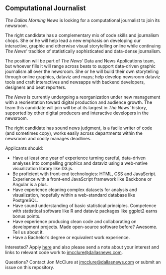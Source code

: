 ## Computational Journalist

*The Dallas Morning News* is looking for a computational journalist to join its newsroom.

The right candidate has a complementary mix of code skills and journalism chops. She or he will help lead a new emphasis on developing our interactive, graphic and otherwise visual storytelling online while continuing *The News’* tradition of statistically sophisticated and data-dense journalism.

The position will be part of *The News’* Data and News Applications team, but whoever fills it will range across beats to support data-driven graphic journalism all over the newsroom. She or he will build their own storytelling through online graphics, dataviz and maps; help develop newsroom dataviz tools and craft interactives and newsapps with backend developers, designers and beat reporters.

*The News* is currently undergoing a reorganization under new management with a reorientation toward digital production and audience growth. The team this candidate will join will be at its largest in *The News’* history, supported by other digital producers and interactive developers in the newsroom.

The right candidate has sound news judgment, is a facile writer of code (and sometimes copy), works easily across departments within the newsroom and coolly manages deadlines.


Applicants should:

- Have at least one year of experience turning careful, data-driven analyses into compelling graphics and dataviz using a web-native visualization library like D3.js.
- Be proficient with front-end technologies: HTML, CSS and JavaScript. Experience with a front-end JavaScript framework like Backbone or Angular is a plus.
- Have experience cleaning complex datasets for analysis and visualization, hopefully within a web-standard database like PostgreSQL.
- Have sound understanding of basic statistical principles. Competence with statistical software like R and dataviz packages like ggplot2 earns bonus points.
- Have experience producing clean code and collaborating on development projects. Made open-source software before? Awesome. Tell us about it.
- Have a Bachelor’s degree or equivalent work experience.

Interested? Apply [here](https://ahbelo.mua.hrdepartment.com/hr/ats/Posting/view/119) and also please send a note about your interest and links to relevant code work to jmcclure@dallasnews.com.

Questions? Contact Jon McClure at jmcclure@dallasnews.com or submit an issue on this repository.
